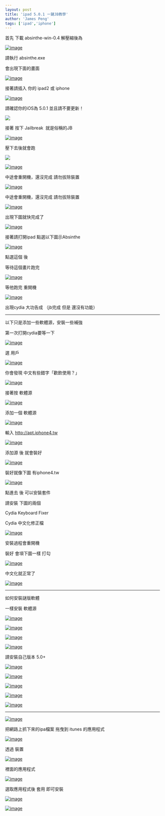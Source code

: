 ```yaml
---
layout: post
title: 'ipad 5.0.1 ㄧ鍵JB教學'
author: 'James Peng'
tags: ['ipad','iphone']
---
```


  
  

首先 下載 absinthe-win-0.4 解壓縮後為

[![image](http://lh6.ggpht.com/-8ZUPqzxMme8/T29XE3-PMYI/AAAAAAAAMs4/3e9wIMNtwS4/image_thumb%25255B1%25255D.png?imgmax=800 "image")](http://lh6.ggpht.com/-W7Da1ceB_X8/T29XD5hftVI/AAAAAAAAMs0/4BBPFZam5d4/s1600-h/image%25255B3%25255D.png)

請執行 absinthe.exe

會出現下面的畫面

[![image](http://lh3.ggpht.com/-WqqAkzAacy8/T29XHB0vZzI/AAAAAAAAMtM/d3nOz9yhnAY/image_thumb%25255B16%25255D.png?imgmax=800 "image")](http://lh6.ggpht.com/-efgoBrp7wYI/T29XF7pzLEI/AAAAAAAAMtA/oN3vGZ56uQI/s1600-h/image%25255B46%25255D.png)

接著請插入 你的 ipad2 或 iphone

[![image](http://lh6.ggpht.com/-hkINPHA_rfs/T2_Af46XunI/AAAAAAAAMx4/2KbfP6ZiiXU/image_thumb%25255B6%25255D.png?imgmax=800 "image")](http://lh5.ggpht.com/-Qt_HDz2_-Fg/T2_Adggj3nI/AAAAAAAAMxw/9eWBayFwe_I/s1600-h/image%25255B10%25255D.png)

請確認你的iOS為 5.0.1 並且請不要更新！

[![](https://lh4.googleusercontent.com/-54HjicXF3-E/T29X-KowkII/AAAAAAAAMv0/fDLz6UHUokw/s640/blogger-image--384952256.jpg)](https://lh4.googleusercontent.com/-54HjicXF3-E/T29X-KowkII/AAAAAAAAMv0/fDLz6UHUokw/s640/blogger-image--384952256.jpg)

接著 按下 Jailbreak  就是俗稱的JB

[![image](http://lh3.ggpht.com/-5m7LFv_bfAM/T29XI-BUiSI/AAAAAAAAMtY/AuDp6mgwwpQ/image_thumb%25255B4%25255D.png?imgmax=800 "image")](http://lh5.ggpht.com/-l26q-GwmY4w/T29XH_5iUVI/AAAAAAAAMtQ/NhKuvtQ5ETs/s1600-h/image%25255B10%25255D.png)

壓下去後就會跑

[![](https://lh6.googleusercontent.com/-B8Zu5E-a0n0/T29YAYSFquI/AAAAAAAAMwI/qTjlkMBZ1VE/s640/blogger-image--930072211.jpg)](https://lh6.googleusercontent.com/-B8Zu5E-a0n0/T29YAYSFquI/AAAAAAAAMwI/qTjlkMBZ1VE/s640/blogger-image--930072211.jpg)

[![image](http://lh6.ggpht.com/-kVWsA8CgGME/T29XK3qzYmI/AAAAAAAAMts/m2n0OM4C7FM/image_thumb%25255B5%25255D.png?imgmax=800 "image")](http://lh3.ggpht.com/-eld3WL-hM-U/T29XJ8T4bgI/AAAAAAAAMtg/VYy8kFtTbQ4/s1600-h/image%25255B13%25255D.png)

中途會重開機，還沒完成 請勿拔除裝置

[![image](http://lh5.ggpht.com/-5XGCwsdq-kI/T29XM0cyeJI/AAAAAAAAMt4/qvdKyGkiqGM/image_thumb%25255B7%25255D.png?imgmax=800 "image")](http://lh5.ggpht.com/-YaTUXsEUds0/T29XL3s-VdI/AAAAAAAAMtw/Fw8fXNWwh_E/s1600-h/image%25255B19%25255D.png)

中途會重開機，還沒完成 請勿拔除裝置

[![image](http://lh4.ggpht.com/-x1zt6ZmF-aI/T2_Aj2etq1I/AAAAAAAAMyI/jgLnpolY5KY/image_thumb%25255B9%25255D.png?imgmax=800 "image")](http://lh6.ggpht.com/-FzmESeHjJ-I/T2_AiJGu5xI/AAAAAAAAMyA/Iu0tiKiAhDw/s1600-h/image%25255B15%25255D.png)

出現下圖就快完成了

[![image](http://lh6.ggpht.com/-JTeQFajxobE/T29XO9Hzo6I/AAAAAAAAMuI/i9CnO0PUy_w/image_thumb%25255B8%25255D.png?imgmax=800 "image")](http://lh4.ggpht.com/-EkA411xnt-o/T29XN8vdQjI/AAAAAAAAMuA/IhQrTX96BeQ/s1600-h/image%25255B22%25255D.png)

接著請打開ipad 點選以下圖示Absinthe

[![image](http://lh5.ggpht.com/-ueYN4Wv0a_g/T2_AnM5xVOI/AAAAAAAAMyY/7Xbnh-SahKE/image_thumb%25255B74%25255D.png?imgmax=800 "image")](http://lh6.ggpht.com/-OoGo3Y5oQYY/T2_AlGSygkI/AAAAAAAAMyM/_tLCD6ZeTKk/s1600-h/image%25255B124%25255D.png)

點選這個 後

等待這個畫片跑完

[![image](http://lh5.ggpht.com/--G7Vx0oBmmc/T2_Aq8JSDPI/AAAAAAAAMyo/ttFCQzfRR7c/image_thumb%25255B77%25255D.png?imgmax=800 "image")](http://lh4.ggpht.com/-jgNCUO8Tefc/T2_Ao-QdfuI/AAAAAAAAMyg/aBCf8h89rA8/s1600-h/image%25255B129%25255D.png)

等他跑完 重開機

[![image](http://lh3.ggpht.com/-DH-6uBlQrow/T2_Au82clJI/AAAAAAAAMy4/GoO2rZJCj4g/image_thumb%25255B12%25255D.png?imgmax=800 "image")](http://lh5.ggpht.com/-7ed4CcuJ4hk/T2_AtDoFU0I/AAAAAAAAMyw/dqf_uT34MG8/s1600-h/image%25255B20%25255D.png)

出現cydia 大功告成 （jb完成 但是 還沒有功能）

* * * * *

以下只是添加一些軟體源，安裝一些補強

第一次打開cydia要等一下

[![image](http://lh6.ggpht.com/-wmie6FAKsEg/T2_AyykPB0I/AAAAAAAAMzI/p3OiI59tH7M/image_thumb%25255B15%25255D.png?imgmax=800 "image")](http://lh6.ggpht.com/-Fx4VLYXLwLQ/T2_Aw_cjrUI/AAAAAAAAMzA/BTc9Wfdqgx0/s1600-h/image%25255B25%25255D.png)

選 用戶

[![image](http://lh4.ggpht.com/-jpj6jNlDYcA/T2_A4EBowuI/AAAAAAAAMzY/TkqYkC-4NaQ/image_thumb%25255B18%25255D.png?imgmax=800 "image")](http://lh4.ggpht.com/-WlbbFgLbkYc/T2_A07KBrPI/AAAAAAAAMzQ/8VBbH3xKNlU/s1600-h/image%25255B30%25255D.png)

你會發現 中文有些錯字「歡飲使用？」

[![image](http://lh4.ggpht.com/-h_Qqz7GaDrk/T2_A8oLSZQI/AAAAAAAAMzo/dNMXOA1_q0Y/image_thumb%25255B21%25255D.png?imgmax=800 "image")](http://lh5.ggpht.com/-fZEBB1yWQ6s/T2_A6ihXfbI/AAAAAAAAMzg/8k6i01tjTIk/s1600-h/image%25255B35%25255D.png)

接著按 軟體源

[![image](http://lh6.ggpht.com/-z9sE9bLYjBk/T2_BAuLw5GI/AAAAAAAAMz4/V6ax-bsePbs/image_thumb%25255B57%25255D.png?imgmax=800 "image")](http://lh6.ggpht.com/-jVVM2zDU2Lo/T2_A-2fje2I/AAAAAAAAMzw/sgSTtcKY8ws/s1600-h/image%25255B105%25255D.png)

添加一個 軟體源

[![image](http://lh5.ggpht.com/-g_h2APa2MKY/T2_BFWEI1iI/AAAAAAAAM0I/_4H3kRW5bzM/image_thumb%25255B58%25255D.png?imgmax=800 "image")](http://lh6.ggpht.com/-YKPRKhbfzqY/T2_BDUahdBI/AAAAAAAAM0A/k1t59irGlzU/s1600-h/image%25255B106%25255D.png)

輸入 <http://apt.iphone4.tw>

[![image](http://lh3.ggpht.com/-HpXPz2jM9MI/T2_BHvWBOmI/AAAAAAAAM0U/1UFMYys-JAc/image_thumb%25255B54%25255D.png?imgmax=800 "image")](http://lh4.ggpht.com/-I4Z6lYR4gf0/T2_BGngSCYI/AAAAAAAAM0M/4xikR6A2Rcw/s1600-h/image%25255B102%25255D.png)

添加源 後 就會裝好

[![image](http://lh5.ggpht.com/-n0l6rwv4Pfs/T2_BL9da8wI/AAAAAAAAM0o/bY_ng8XbMKY/image_thumb%25255B59%25255D.png?imgmax=800 "image")](http://lh4.ggpht.com/-mTMGKHhKEvA/T2_BJQr_VHI/AAAAAAAAM0g/5JL-rSmSwz8/s1600-h/image%25255B107%25255D.png)

裝好就像下圖 有iphone4.tw

[![image](http://lh4.ggpht.com/-G5sxPlv4sHM/T2_BQNaEKSI/AAAAAAAAM04/lWkIiGtncw8/image_thumb%25255B60%25255D.png?imgmax=800 "image")](http://lh5.ggpht.com/-uz8JQYATGo0/T2_BOErVJFI/AAAAAAAAM0w/VGjbMGOFlxs/s1600-h/image%25255B108%25255D.png)

點進去 後 可以安裝套件

請安裝 下圖的兩個

Cydia Keyboard Fixer

Cydia 中文化修正檔

[![image](http://lh5.ggpht.com/-e9ek5yg9YLE/T2_BU1vekPI/AAAAAAAAM1I/CCjMxFchdTE/image_thumb%25255B63%25255D.png?imgmax=800 "image")](http://lh6.ggpht.com/-oNDTH87d4Xo/T2_BShFYCvI/AAAAAAAAM1A/5X16Somi2ec/s1600-h/image%25255B111%25255D.png)

安裝過程會重開機

裝好 會項下圖一樣 打勾

[![image](http://lh3.ggpht.com/-g22hNWFU8Kk/T2_BYmYBTlI/AAAAAAAAM1Y/_7b8ukRtXSs/image_thumb%25255B78%25255D.png?imgmax=800 "image")](http://lh3.ggpht.com/-Se81STBGLdY/T2_BWV-m6WI/AAAAAAAAM1Q/F8l0dA7xTFw/s1600-h/image%25255B133%25255D.png)

中文化就正常了

[![image](http://lh5.ggpht.com/-CJL_KC0gVuA/T2_Bd5buIsI/AAAAAAAAM1o/fx7WUUazsbw/image_thumb%25255B61%25255D.png?imgmax=800 "image")](http://lh5.ggpht.com/-AMdSPzdCRck/T2_BbemMmHI/AAAAAAAAM1g/2ARCSMWa-WY/s1600-h/image%25255B109%25255D.png)

* * * * *

如何安裝謎版軟體

一樣安裝 軟體源

[![image](http://lh3.ggpht.com/-qIixe47R2VA/T2_BigD5YgI/AAAAAAAAM14/RGTR3olGnnw/image_thumb%25255B64%25255D.png?imgmax=800 "image")](http://lh3.ggpht.com/-rE5iXkC6sJE/T2_BgdWuvNI/AAAAAAAAM1w/bzSZfyr6tws/s1600-h/image%25255B112%25255D.png)

[![image](http://lh5.ggpht.com/-7uVl64lgA8M/T2_BmP7dM4I/AAAAAAAAM2I/X0KDZ7i4HdI/image_thumb%25255B46%25255D.png?imgmax=800 "image")](http://lh6.ggpht.com/-6T5CKjrjpLM/T2_BklJ4QvI/AAAAAAAAM2A/zWUwOK4jewI/s1600-h/image%25255B94%25255D.png)

[![image](http://lh6.ggpht.com/-jZyX853u2Wg/T2_BqA0iUPI/AAAAAAAAM2Y/XWopIt3kbJM/image_thumb%25255B65%25255D.png?imgmax=800 "image")](http://lh3.ggpht.com/-xPe4mJsEScs/T2_Bn9q03lI/AAAAAAAAM2Q/FkdYkd9Vjv8/s1600-h/image%25255B113%25255D.png)

[![image](http://lh6.ggpht.com/--Q2WrTRv9_8/T2_Bu35jpKI/AAAAAAAAM2o/M5iP6XKlFwc/image_thumb%25255B66%25255D.png?imgmax=800 "image")](http://lh4.ggpht.com/-7KBzweL-8Vw/T2_BsDDEKWI/AAAAAAAAM2g/JpWpkHWi9LU/s1600-h/image%25255B114%25255D.png)

請安裝自己版本 5.0+

[![image](http://lh4.ggpht.com/-aVLgioEDWas/T2_ByUPL8nI/AAAAAAAAM24/nqzcvSL1FPg/image_thumb%25255B67%25255D.png?imgmax=800 "image")](http://lh5.ggpht.com/-_pBOQ-q3XCA/T2_BwSyQvyI/AAAAAAAAM2w/r0mJeWV1XsM/s1600-h/image%25255B115%25255D.png)

[![image](http://lh4.ggpht.com/-n-x6tpsjQmY/T2_B20Qpr2I/AAAAAAAAM3I/c3snHcTQxJ0/image_thumb%25255B68%25255D.png?imgmax=800 "image")](http://lh3.ggpht.com/-7KpH_CxVbuA/T2_B0gLBdLI/AAAAAAAAM3A/cK-Z9U2wiiI/s1600-h/image%25255B116%25255D.png)

[![image](http://lh3.ggpht.com/-x90gGkx5vgI/T2_B66NAKJI/AAAAAAAAM3Y/qFAkzqHCrBk/image_thumb%25255B69%25255D.png?imgmax=800 "image")](http://lh6.ggpht.com/-TlqgBNU21BA/T2_B4sggYzI/AAAAAAAAM3Q/dm6aBoLudEI/s1600-h/image%25255B117%25255D.png)

[![image](http://lh4.ggpht.com/-SXtUrE31yxs/T2_B_z_Z_3I/AAAAAAAAM3o/sh91CjwQ_ZQ/image_thumb%25255B70%25255D.png?imgmax=800 "image")](http://lh5.ggpht.com/-17xXcGvvNK8/T2_B-QMkFUI/AAAAAAAAM3g/hCAqNx6hktY/s1600-h/image%25255B118%25255D.png)

[![image](http://lh5.ggpht.com/-2WwqoLd3Htk/T2_CEl8PLaI/AAAAAAAAM34/oEwL6515oQ4/image_thumb%25255B71%25255D.png?imgmax=800 "image")](http://lh6.ggpht.com/-HUNtCsRl7yk/T2_CDoSspvI/AAAAAAAAM3w/pI0LeQcxTr4/s1600-h/image%25255B119%25255D.png)

* * * * *

[![image](http://lh5.ggpht.com/-1K4guaELQqU/T29XQ0xm_eI/AAAAAAAAMuY/eaDZ6wSw3WY/image_thumb%25255B9%25255D.png?imgmax=800 "image")](http://lh3.ggpht.com/-lJ1I6B5sVc0/T29XPgSNJxI/AAAAAAAAMuU/eCdES0MS3dI/s1600-h/image%25255B25%25255D.png)

把網路上抓下來的ipa檔案 拖曳到 itunes 的應用程式

[![image](http://lh6.ggpht.com/-qJuTYVuhrXQ/T29XSvbk0hI/AAAAAAAAMus/oC87q6RAtYI/image_thumb%25255B13%25255D.png?imgmax=800 "image")](http://lh5.ggpht.com/-dskmFYYcnc8/T29XR6XGgtI/AAAAAAAAMug/WPqjsHf0rxk/s1600-h/image%25255B37%25255D.png)

透過 裝置

[![image](http://lh6.ggpht.com/-Hpyp059UBCs/T29XUvPggnI/AAAAAAAAMu4/ye1jtwavJn8/image_thumb%25255B14%25255D.png?imgmax=800 "image")](http://lh3.ggpht.com/-p8CaqIZ_d9w/T29XT0zsRRI/AAAAAAAAMuw/L6ZiGX99lMg/s1600-h/image%25255B40%25255D.png)

裡面的應用程式

[![image](http://lh4.ggpht.com/-NG4brvJ-n68/T29XW3zZgvI/AAAAAAAAMvM/PnNpR5QdRgc/image_thumb%25255B10%25255D.png?imgmax=800 "image")](http://lh3.ggpht.com/-c8fAEqZn1n0/T29XVt0p5pI/AAAAAAAAMvE/HPawP7J8W0M/s1600-h/image%25255B28%25255D.png)

選取應用程式後 套用 即可安裝

[![image](http://lh6.ggpht.com/-Z0snKrv5zSg/T29XZRsZSZI/AAAAAAAAMvY/VrxaxJfehEY/image_thumb%25255B11%25255D.png?imgmax=800 "image")](http://lh5.ggpht.com/-pqPNy3RSYMQ/T29XYU7gZiI/AAAAAAAAMvQ/AYoINQW-1iU/s1600-h/image%25255B31%25255D.png)

[![image](http://lh6.ggpht.com/-94-CSPnrE50/T29XbrpkfzI/AAAAAAAAMvo/xHPemZodGHU/image_thumb%25255B12%25255D.png?imgmax=800 "image")](http://lh5.ggpht.com/-rfcfExKEaCI/T29Xat-HZuI/AAAAAAAAMvk/CixbxICprZw/s1600-h/image%25255B34%25255D.png)

 

 

 

